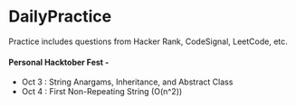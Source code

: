# DailyPractice
Practice includes questions from Hacker Rank, CodeSignal, LeetCode, etc.

#### Personal Hacktober Fest - 
- Oct 3 : String Anargams, Inheritance, and Abstract Class
- Oct 4 : First Non-Repeating String (O(n^2))
